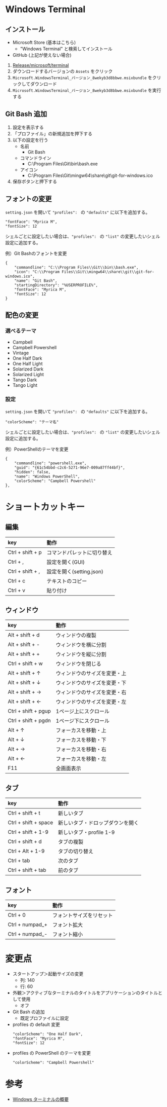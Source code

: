 # Windows Terminal

## インストール
- Microsoft Store (基本はこちら)
  - "Windows Terminal" と検索してインストール
- GitHub (上記が使えない場合)
 1. [Release/microsoft/terminal](https://github.com/microsoft/terminal/releases)
 1. ダウンロードするバージョンの `Assets` をクリック
 1. `Microsoft.WindowsTerminal_バージョン_8wekyb3d8bbwe.msixbundle` をクリックしてダウンロード
 1. `Microsoft.WindowsTerminal_バージョン_8wekyb3d8bbwe.msixbundle` を実行する

## Git Bash 追加
1. 設定を表示する
1. 「プロファイル」の新規追加を押下する
1. 以下の設定を行う
    - 名前
      - Git Bash
    - コマンドライン
      - C:\Program Files\Git\bin\bash.exe
    - アイコン
      - C:\Program Files\Git\mingw64\share\git\git-for-windows.ico
1. 保存ボタンと押下する

## フォントの変更
`setting.json` を開いて `"profiles": ` の `"defaults"` に以下を追加する。

```
"fontFace": "Myrica M",
"fontSize": 12
```

シェルごとに設定したい場合は、`"profiles": ` の `"list"` の変更したいシェル設定に追加する。

例）Git Bashのフォントを変更
```
{
    "commandline": "C:\\Program Files\\Git\\bin\\bash.exe",
    "icon": "C:\\Program Files\\Git\\mingw64\\share\\git\\git-for-windows.ico",
    "name": "Git Bash",
    "startingDirectory": "%USERPROFILE%",
    "fontFace": "Myrica M",
    "fontSize": 12
}
```

## 配色の変更
### 選べるテーマ
- Campbell
- Campbell Powershell
- Vintage
- One Half Dark
- One Half Light
- Solarized Dark
- Solarized Light
- Tango Dark
- Tango Light

### 設定
`setting.json` を開いて `"profiles": ` の `"defaults"` に以下を追加する。

```
"colorScheme": "テーマ名"
```

シェルごとに設定したい場合は、`"profiles": ` の `"list"` の変更したいシェル設定に追加する。

例）PowerShellのテーマを変更
```
{
    "commandline": "powershell.exe",
    "guid": "{61c54bbd-c2c6-5271-96e7-009a87ff44bf}",
    "hidden": false,
    "name": "Windows PowerShell",
    "colorScheme": "Campbell Powershell"
},
```

# ショートカットキー

## 編集
|key|動作|
|:--|:--|
|Ctrl + shift + p|コマンドパレットに切り替え|
|Ctrl + ,|設定を開く(GUI)|
|Ctrl + shift + ,|設定を開く(setting.json)|
|Ctrl + c|テキストのコピー|
|Ctrl + v|貼り付け|

## ウィンドウ
|key|動作|
|:--|:--|
|Alt + shift + d|ウィンドウの複製|
|Alt + shift + -|ウィンドウを横に分割|
|Alt + shift + +|ウィンドウを縦に分割|
|Ctrl + shift + w|ウィンドウを閉じる|
|Alt + shift + ↑|ウィンドウのサイズを変更・上|
|Alt + shift + ↓|ウィンドウのサイズを変更・下|
|Alt + shift + →|ウィンドウのサイズを変更・右|
|Alt + shift + ←|ウィンドウのサイズを変更・左|
|Ctrl + shift + pgup|1ページ上にスクロール|
|Ctrl + shift + pgdn|1ページ下にスクロール|
|Alt + ↑|フォーカスを移動・上|
|Alt + ↓|フォーカスを移動・下|
|Alt + →|フォーカスを移動・右|
|Alt + ←|フォーカスを移動・左|
|F11|全画面表示|

## タブ
|key|動作|
|:--|:--|
|Ctrl + shift + t|新しいタブ|
|Ctrl + shift + space|新しいタブ・ドロップダウンを開く|
|Ctrl + shift + 1-9|新しいタブ・profile 1-9|
|Ctrl + shift + d|タブの複製|
|Ctrl + Alt + 1-9|タブの切り替え|
|Ctrl + tab|次のタブ|
|Ctrl + shift + tab|前のタブ|

## フォント
|key|動作|
|:--|:--|
|Ctrl + 0|フォントサイズをリセット|
|Ctrl + numpad_+|フォント拡大|
|Ctrl + numpad_-|フォント縮小|


# 変更点
- スタートアップ＞起動サイズの変更
  - 列: 140
  - 行: 60
- 外観＞アクティブなターミナルのタイトルをアプリケーションのタイトルとして使用
  - オフ
- Git Bash の追加
  - 既定プロファイルに設定
- profiles の default 変更 
  ```
  "colorScheme": "One Half Dark",
  "fontFace": "Myrica M",
  "fontSize": 12
  ```
- profiles の PowerShell のテーマを変更
  ```
  "colorScheme": "Campbell Powershell"
  ```

# 参考
- [Windows ターミナルの概要](https://docs.microsoft.com/ja-jp/windows/terminal/)

